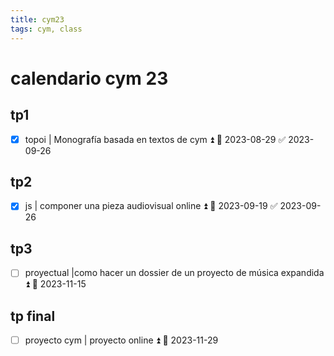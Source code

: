 ```yaml
---
title: cym23
tags: cym, class
---
```


# calendario cym 23

## tp1
- [x] topoi | Monografía basada en textos de cym ⏫ 📅 2023-08-29 ✅ 2023-09-26

## tp2
- [x] js | componer una pieza audiovisual online ⏫ 📅 2023-09-19 ✅ 2023-09-26

## tp3
- [ ] proyectual |como hacer un dossier de un proyecto de música expandida ⏫ 📅 2023-11-15
## tp final
- [ ] proyecto cym | proyecto online ⏫ 📅 2023-11-29

